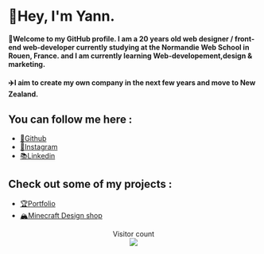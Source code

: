 # 👋Hey, I'm Yann.

#### 🌲Welcome to my GitHub profile. I am a 20 years old web designer / front-end web-developer currently studying at the Normandie Web School in Rouen, France. and I am currently learning Web-developement,design & marketing.

#### ✈️I aim to create my own company in the next few years and move to New Zealand.

##  You can follow me here :
- <a href="https://github.com/YannDurandet">💾Github</a>
- <a href="https://www.instagram.com/yann.drndt/">📸Instagram</a>
- <a href="https://www.linkedin.com/in/yann-durandet-16472a252/">📚Linkedin</a>

## Check out some of my projects :
- <a href="https://yanndurandet.github.io/portfolio">🏆Portfolio</a>
- <a href="https://yanndurandet.github.io/YannDesigns">🏔️Minecraft Design shop</a>

<p align="center"> 
  Visitor count<br>
  <img src="https://profile-counter.glitch.me/YannDurandet/count.svg" />
</p>
